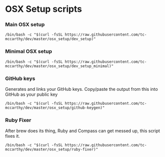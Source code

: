 # OSX Setup scripts

### Main OSX setup

```
/bin/bash -c "$(curl -fsSL https://raw.githubusercontent.com/tc-mccarthy/dev/master/osx_setup/dev_setup)"
```

### Minimal OSX setup

```
/bin/bash -c "$(curl -fsSL https://raw.githubusercontent.com/tc-mccarthy/dev/master/osx_setup/dev_setup_minimal)"
```

### GitHub keys

Generates and links your GitHub keys. Copy/paste the output from this into GitHub as your public key

```
/bin/bash -c "$(curl -fsSL https://raw.githubusercontent.com/tc-mccarthy/dev/master/osx_setup/github-keygen)"
```

### Ruby Fixer

After brew does its thing, Ruby and Compass can get messed up, this script fixes it.

```
/bin/bash -c "$(curl -fsSL https://raw.githubusercontent.com/tc-mccarthy/dev/master/osx_setup/ruby-fixer)"
```
